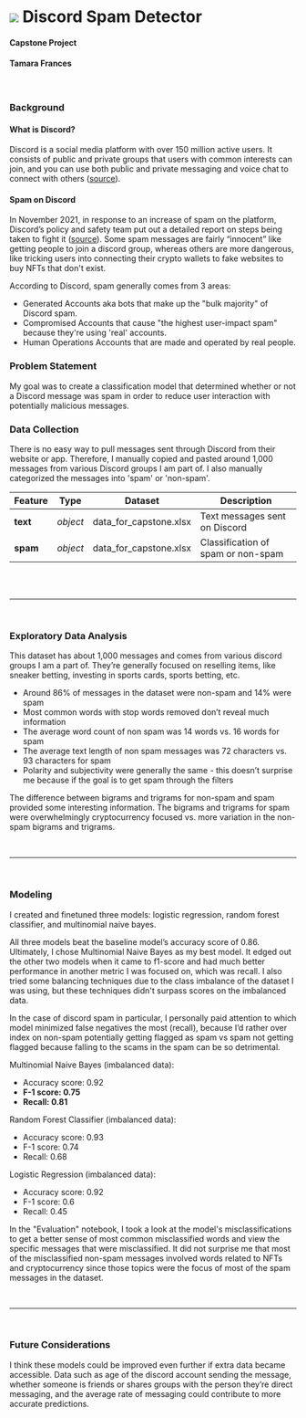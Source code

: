 # ![](https://ga-dash.s3.amazonaws.com/production/assets/logo-9f88ae6c9c3871690e33280fcf557f33.png) Discord Spam Detector
#### Capstone Project
#### Tamara Frances

<br>

### Background

#### What is Discord?
Discord is a social media platform with over 150 million active users. It consists of public and private groups that users with common interests can join, and you can use both public and private messaging and voice chat to connect with others ([source](https://en.wikipedia.org/wiki/Discord)).

#### Spam on Discord
In November 2021, in response to an increase of spam on the platform, Discord’s policy and safety team put out a detailed report on steps being taken to fight it ([source](https://discord.com/blog/how-discord-is-fighting-spam)). Some spam messages are fairly “innocent” like getting people to join a discord group, whereas others are more dangerous, like tricking users into connecting their crypto wallets to fake websites to buy NFTs that don't exist.

According to Discord, spam generally comes from 3 areas:
- Generated Accounts aka bots that make up the "bulk majority" of Discord spam.
- Compromised Accounts that cause "the highest user-impact spam" because they're using 'real' accounts.
- Human Operations Accounts that are made and operated by real people.


### Problem Statement

My goal was to create a classification model that determined whether or not a Discord message was spam in order to reduce user interaction with potentially malicious messages.

### Data Collection

There is no easy way to pull messages sent through Discord from their website or app. Therefore, I manually copied and pasted around 1,000 messages from various Discord groups I am part of. I also manually categorized the messages into 'spam' or 'non-spam'.
<br>

|Feature|Type|Dataset|Description|
|---|---|---|---|
|**text**|*object*|data_for_capstone.xlsx|Text messages sent on Discord|
|**spam**|*object*|data_for_capstone.xlsx|Classification of spam or non-spam|
<br><br>

---

<br>

### Exploratory Data Analysis
This dataset has about 1,000 messages and comes from various discord groups I am a part of. They’re generally focused on reselling items, like sneaker betting, investing in sports cards, sports betting, etc.
- Around 86% of messages in the dataset were non-spam and 14% were spam
- Most common words with stop words removed don’t reveal much information
- The average word count of non spam was 14 words vs. 16 words for spam
- The average text length of non spam messages was 72 characters vs. 93 characters for spam
- Polarity and subjectivity were generally the same - this doesn’t surprise me because if the goal is to get spam through the filters

The difference between bigrams and trigrams for non-spam and spam provided some interesting information. The bigrams and trigrams for spam were overwhelmingly cryptocurrency focused vs. more variation in the non-spam bigrams and trigrams.

<br>

---

<br>

### Modeling
I created and finetuned three models: logistic regression, random forest classifier, and multinomial naive bayes. 

All three models beat the baseline model’s accuracy score of 0.86. Ultimately, I chose Multinomial Naive Bayes as my best model. It edged out the other two models when it came to f1-score and had much better performance in another metric I was focused on, which was recall. I also tried some balancing techniques due to the class imbalance of the dataset I was using, but these techniques didn't surpass scores on the imbalanced data.

In the case of discord spam in particular, I personally paid attention to which model minimized false negatives the most (recall), because I’d rather over index on non-spam potentially getting flagged as spam vs spam not getting flagged because falling to the scams in the spam can be so detrimental.

Multinomial Naive Bayes (imbalanced data):
- Accuracy score: 0.92
- **F-1 score: 0.75**
- **Recall: 0.81**

Random Forest Classifier (imbalanced data):
- Accuracy score: 0.93
- F-1 score: 0.74
- Recall: 0.68

Logistic Regression (imbalanced data):
- Accuracy score: 0.92
- F-1 score: 0.6
- Recall: 0.45

In the "Evaluation" notebook, I took a look at the model's misclassifications to get a better sense of most common misclassified words and view the specific messages that were misclassified. It did not surprise me that most of the misclassified non-spam messages involved words related to NFTs and cryptocurrency since those topics were the focus of most of the spam messages in the dataset.

<br>

---

<br>

### Future Considerations

I think these models could be improved even further if extra data became accessible. Data such as age of the discord account sending the message, whether someone is friends or shares groups with the person they’re direct messaging, and the average rate of messaging could contribute to more accurate predictions.